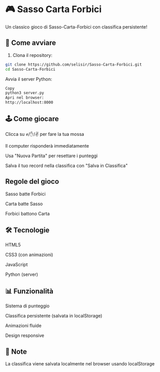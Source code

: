 # 🎮 Sasso Carta Forbici

Un classico gioco di Sasso-Carta-Forbici con classifica persistente!



## 🚀 Come avviare
1. Clona il repository:
```bash
git clone https://github.com/selisir/Sasso-Carta-Forbici.git
cd Sasso-Carta-Forbici
``` 
Avvia il server Python:

``` bash
Copy
python3 server.py
Apri nel browser:
http://localhost:8000
``` 

## 🕹️ Come giocare
Clicca su ✊/✋/✌️ per fare la tua mossa

Il computer risponderà immediatamente

Usa "Nuova Partita" per resettare i punteggi

Salva il tuo record nella classifica con "Salva in Classifica"

##   Regole del gioco
Sasso batte Forbici

Carta batte Sasso

Forbici battono Carta

## 🛠️ Tecnologie
HTML5

CSS3 (con animazioni)

JavaScript

Python (server)

## 📊 Funzionalità
Sistema di punteggio

Classifica persistente (salvata in localStorage)

Animazioni fluide

Design responsive

## 📌 Note
La classifica viene salvata localmente nel browser usando localStorage
